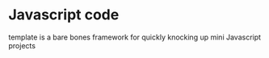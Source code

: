 # Javascript code

template is a bare bones framework for quickly knocking up mini Javascript projects

